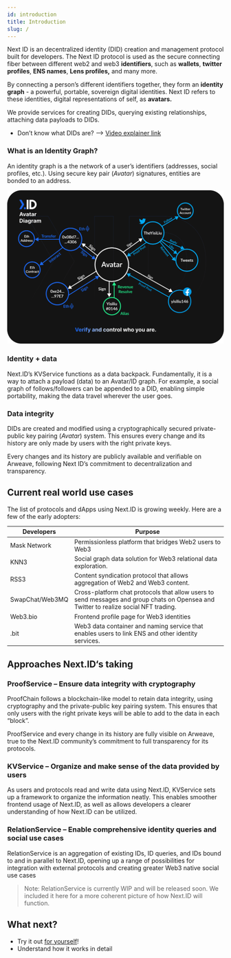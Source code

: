 ```yaml
---
id: introduction
title: Introduction
slug: /
---
```


Next ID is an decentralized identity (DID) creation and management protocol built for developers. The Next ID protocol is used as the secure connecting fiber between different web2 and web3 **identifiers**, such as **wallets**, **twitter profiles**, **ENS names**, **Lens profiles,** and many more.

By connecting a person’s different identifiers together, they form an **identity graph** - a powerful, portable, sovereign digital identities. Next ID refers to these identities, digital representations of self, as **avatars.**

We provide services for creating DIDs, querying existing relationships, attaching data payloads to DIDs.

- Don’t know what DIDs are? —> [Video explainer link](https://www.youtube.com/watch?v=zaYYQLDnS6s&t=12s)

### What is an Identity Graph?

An identity graph is a the network of a user’s identifiers (addresses, social profiles, etc.). Using secure key pair (*Avatar*) signatures, entities are bonded to an address. 

![](../../static/img/avatar-diagram.png)

### Identity + data

Next.ID’s KVService functions as a data backpack. Fundamentally, it is a way to attach a payload (data) to an Avatar/ID graph. For example, a social graph of follows/followers can be appended to a DID, enabling simple portability, making the data travel wherever the user goes.

### Data integrity

DIDs are created and modified using a cryptographically secured private-public key pairing (*Avatar*) system. This ensures every change and its history are only made by users with the right private keys.

Every changes and its history are publicly available and verifiable on Arweave, following Next ID’s commitment to decentralization and transparency.

## Current real world use cases

The list of protocols and dApps using Next.ID is growing weekly. Here are a few of the early adopters:

| Developers | Purpose | 
|---|---|
| Mask Network | Permissionless platform that bridges Web2 users to Web3 |
| KNN3 | Social graph data solution for Web3 relational data exploration. |
| RSS3 | Content syndication protocol that allows aggregation of Web2 and Web3 content. |
| SwapChat/Web3MQ | Cross-platform chat protocols that allow users to send messages and group chats on Opensea and Twitter to realize social NFT trading. |
| Web3.bio | Frontend profile page for Web3 identities |
| .bit | Web3 data container and naming service that enables users to link ENS and other identity services. |

## Approaches Next.ID‘s taking
### ProofService – Ensure data integrity with cryptography
ProofChain follows a blockchain-like model to retain data integrity, using cryptography and the private-public key pairing system. This ensures that only users with the right private keys will be able to add to the data in each “block”.

ProofService and every change in its history are fully visible on Arweave, true to the Next.ID community’s commitment to full transparency for its protocols.

### KVService – Organize and make sense of the data provided by users
As users and protocols read and write data using Next.ID, KVService sets up a framework to organize the information neatly. This enables smoother frontend usage of Next.ID, as well as allows developers a clearer understanding of how Next.ID can be utilized.

### RelationService – Enable comprehensive identity queries and social use cases
RelationService is an aggregation of existing IDs, ID queries, and IDs bound to and in parallel to Next.ID, opening up a range of possibilities for integration with external protocols and creating greater Web3 native social use cases

> Note: RelationService is currently WIP and will be released soon. We included it here for a more coherent picture of how Next.ID will function.

## What next?

- Try it out [for yourself](./quick-start.md)!
- Understand how it works in detail
